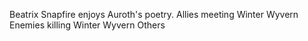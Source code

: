 



Beatrix Snapfire enjoys Auroth's poetry.
Allies meeting Winter Wyvern
Enemies killing Winter Wyvern
Others

